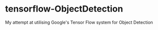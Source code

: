 # tensorflow-ObjectDetection
My attempt at utilising Google's Tensor Flow system for Object Detection
